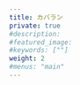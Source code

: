 ```yaml
---
title: カバラン
private: true
#description: 
#featured_image: 
#keywords: [""]
weight: 2
#menus: "main"
---
```

